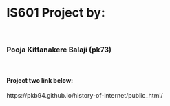<h1>IS601 Project by:</h1>
<br>

<h3>Pooja Kittanakere Balaji (pk73)</h3>
<br>
<h4> Project two link below: </h4>
https://pkb94.github.io/history-of-internet/public_html/